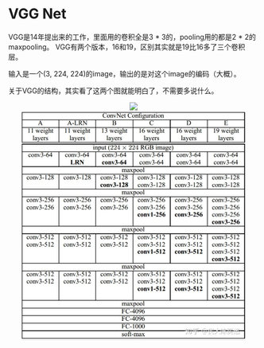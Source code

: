 # VGG Net
VGG是14年提出来的工作，里面用的卷积全是3 * 3的，pooling用的都是2 * 2的maxpooling。
VGG有两个版本，16和19，区别其实就是19比16多了三个卷积层。

输入是一个(3, 224, 224)的image，输出的是对这个image的编码（大概）。

关于VGG的结构，其实看了这两个图就能明白了，不需要多说什么。
<div align="center">
    <img src="_img/vgg1.jpg" width="450">
</div>

<div align="center">
    <img src="_img/vgg2.jpg" width="450">
</div>
